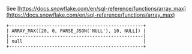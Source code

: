 See [https://docs.snowflake.com/en/sql-reference/functions/array_max](https://docs.snowflake.com/en/sql-reference/functions/array_max)
```
+--------------------------------------------------+
| ARRAY_MAX([20, 0, PARSE_JSON('NULL'), 10, NULL]) |
|--------------------------------------------------|
| null                                             |
+--------------------------------------------------+
```
